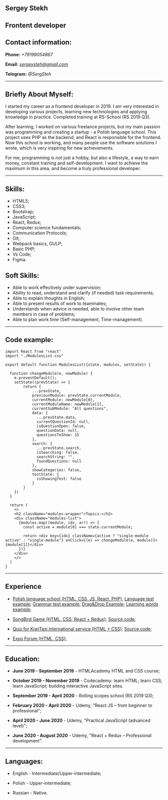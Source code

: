 ## Sergey Stekh

## Frontent developer

## Contact information:

**Phone:** *+79199054867*

**Email:** *sergeysteh@gmail.com*

**Telegram:** *@SergSteh*

---

## Briefly About Myself:

I started my career as a frontend developer in 2019. I am very interested in developing various projects, learning new technologies and applying knowledge in practice.
Completed training at RS-School (RS 2019 Q3). 

After learning, I worked on various freelance projects, but my main passion was programming and creating a startup - a Polish language school. This project uses PHP as the backend, and React is responsible for the frontend. Now this school is working, and many people use the software solutions I wrote, which is very inspiring for new achievements.

For me, programming is not just a hobby, but also a lifestyle, a way to earn money, constant training and self-development. I want to achieve the maximum in this area, and become a truly professional developer.

---

## Skills:

- HTML5; 
- CSS3;
- Bootstrap;
- JavaScript;
- React, Redux;
- Computer science fundamentals;
- Communication Protocols;
- Git;
- Webpack basics, GULP;
- Basic PHP;
- Vs Code;
- Figma.

## Soft Skills: 

- Able to work effectively under supervision;
- Ability to read, understand and clarify (if needed) task requirements;
- Able to explain thoughts in English;
- Able to present results of work to teammates;
- Understands when advice is needed, able to involve other team members in case of problems;
- Able to plan work time (Self-management, Time-management).

---

## Code example: 

```
import React from "react"
import "./ModulesList.css"

export default function ModulesList({state, modules, setState}) {
  
  function changeModule(e, newModule) {
    e.preventDefault();
    setState((prevState) => {
        return {
            ...prevState,
            previousModule: prevState.currentModule,
            currentModule: newModule[0],
            currentModuleName: newModule[1],
            currentSubModule: "All questions",
            data: {
              ...prevState.data,
              currentQuestionId: null,
              isQuestionOpen: false,
              questionData: null,
              questionsToShow: 15
            },
            search: {
              ...prevState.search,
              isSearching: false,
              searchString: "",
              foundQuestions: null
            },
            showCategories: false,
            testState: {
              isShowingTest: false
            }
        }
    })
  }

  return (
    <>
    <h2 className="modules-wrapper">Topics:</h2>
    <div className="modules-list">
      {modules.map((module, idx, arr) => {
        const active = module[0] === state.currentModule;

        return <div key={idx} className={active ? "single-module active" : "single-module"} onClick={(e) => changeModule(e, module)}>{module[1]}</div>
      })}
    </div>
    </>
  )
}
```

---

## Experience

- [Polish language school (HTML, CSS, JS, React, PHP)](https://polaka.ru); [Language test example](https://polaka.ru/polaka-free/?render=test&lessonId=1); [Grammar test example](https://polaka.ru/polaka-free/?render=grammar&lessonId=2); [Drag&Drop Example](https://polaka.ru/polaka-free?render=spriazenie&lessonId=2); [Learning words example](https://polaka.ru/polaka-free?render=new_words&lessonId=3);

- [SongBird Game (HTML, CSS, React + Redux)](https://song-bird-portfolio.netlify.app/); [Source code](https://github.com/SergeyCodeJs/song-bird-portfolio);

- [Quiz for KiwiTaxi international service (HTML + CSS)](https://kiwitaxiquiz.netlify.app/); [Source code](https://github.com/SergeyCodeJs/kiwitaxiQuiz);
- [Expo Forum (HTML, CSS)](https://expoforum.netlify.app/);

---

## Education:

- **June 2019 - September 2019** - HTMLAcademy HTML and CSS course;

- **October 2019 - November 2019** - Codecademy: learn HTML; learn CSS; learn JavaScript; building interactive JavaScript sites.

- **September 2019 - April 2020** - Rolling scopes school (RS 2019 Q3);

- **February 2020 - April 2020** - Udemy, "React JS – from beginner to professional";

- **April 2020 - June 2020** - Udemy, "Practical JavaScript (advanced level)";

- **June 2020 - August 2020** - Udemy, "React + Redux – Professional development".

---

## Languages:

- English - Intermediate/Upper-intermediate;

- Polish - Upper-intermediate;

- Russian - Native.

